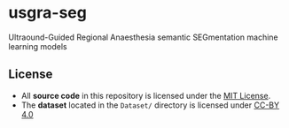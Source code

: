# usgra-seg
Ultraound-Guided Regional Anaesthesia semantic SEGmentation machine learning models

## License
- All **source code** in this repository is licensed under the [MIT License](LICENSE).
- The **dataset** located in the `Dataset/` directory is licensed under [CC-BY 4.0](dataset/LICENSE)
